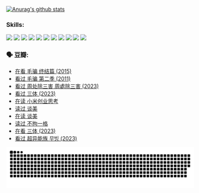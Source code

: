 
[![Anurag's github stats](https://github-readme-stats.vercel.app/api?username=w940853815)](https://github.com/anuraghazra/github-readme-stats)

### Skills:

<code><img height="32" src="https://cdn.jsdelivr.net/npm/simple-icons@v5/icons/python.svg"></code>
<code><img height="32" src="https://cdn.jsdelivr.net/npm/simple-icons@v5/icons/javascript.svg"></code>
<code><img height="32" src="https://cdn.jsdelivr.net/npm/simple-icons@v5/icons/django.svg"></code>
<code><img height="32" src="https://cdn.jsdelivr.net/npm/simple-icons@v5/icons/flask.svg"></code>
<code><img height="32" src="https://cdn.jsdelivr.net/npm/simple-icons@v5/icons/vuetify.svg"></code>
<code><img height="32" src="https://cdn.jsdelivr.net/npm/simple-icons@v5/icons/git.svg"></code>
<code><img height="32" src="https://cdn.jsdelivr.net/npm/simple-icons@v5/icons/docker.svg"></code>
<code><img height="32" src="https://cdn.jsdelivr.net/npm/simple-icons@v5/icons/postgresql.svg"></code>
<code><img height="32" src="https://cdn.jsdelivr.net/npm/simple-icons@v5/icons/elasticsearch.svg"></code>
<code><img height="32" src="https://cdn.jsdelivr.net/npm/simple-icons@v5/icons/macos.svg"></code>
<code><img height="32" src="https://cdn.jsdelivr.net/npm/simple-icons@v5/icons/linux.svg"></code>

### 🗣 豆瓣:

<!-- DOUBAN-ACTIVITIES:START -->
- [在看 毛骗 终结篇‎ (2015)](https://www.douban.com/people/136069238/status/4581971924/?_i=14033088)
- [看过 毛骗 第二季‎ (2011)](https://www.douban.com/people/136069238/status/4581971810/?_i=14033088)
- [看过 周处除三害 周處除三害‎ (2023)](https://www.douban.com/people/136069238/status/4575646701/?_i=14033088)
- [看过 三体‎ (2023)](https://www.douban.com/people/136069238/status/4574263039/?_i=14033088)
- [在读 小米创业思考](https://www.douban.com/people/136069238/status/4572047905/?_i=14033088)
- [读过 谈美](https://www.douban.com/people/136069238/status/4572047629/?_i=14033088)
- [在读 谈美](https://www.douban.com/people/136069238/status/4560861771/?_i=14033088)
- [读过 不拘一格](https://www.douban.com/people/136069238/status/4560861445/?_i=14033088)
- [在看 三体‎ (2023)](https://www.douban.com/people/136069238/status/4558185093/?_i=14033088)
- [看过 超异能族 무빙‎ (2023)](https://www.douban.com/people/136069238/status/4556824186/?_i=14033088)
<!-- DOUBAN-ACTIVITIES:END -->


![Snake animation](https://raw.githubusercontent.com/w940853815/w940853815/output/github-contribution-grid-snake.svg)

<!--
**w940853815/w940853815** is a ✨ _special_ ✨ repository because its `README.md` (this file) appears on your GitHub profile.

Here are some ideas to get you started:

- 🔭 I’m currently working on ...
- 🌱 I’m currently learning ...
- 👯 I’m looking to collaborate on ...
- 🤔 I’m looking for help with ...
- 💬 Ask me about ...
- 📫 How to reach me: ...
- 😄 Pronouns: ...
- ⚡ Fun fact: ...
-->
